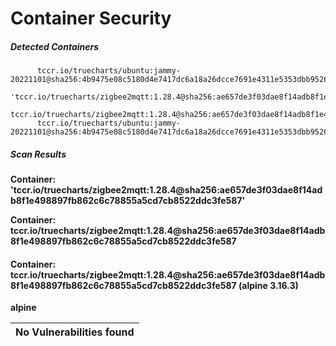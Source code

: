 # Container Security

##### Detected Containers

          tccr.io/truecharts/ubuntu:jammy-20221101@sha256:4b9475e08c5180d4e7417dc6a18a26dcce7691e4311e5353dbb952645c5ff43f
          'tccr.io/truecharts/zigbee2mqtt:1.28.4@sha256:ae657de3f03dae8f14adb8f1e498897fb862c6c78855a5cd7cb8522ddc3fe587'
          tccr.io/truecharts/zigbee2mqtt:1.28.4@sha256:ae657de3f03dae8f14adb8f1e498897fb862c6c78855a5cd7cb8522ddc3fe587
          tccr.io/truecharts/ubuntu:jammy-20221101@sha256:4b9475e08c5180d4e7417dc6a18a26dcce7691e4311e5353dbb952645c5ff43f

##### Scan Results

**Container: 'tccr.io/truecharts/zigbee2mqtt:1.28.4@sha256:ae657de3f03dae8f14adb8f1e498897fb862c6c78855a5cd7cb8522ddc3fe587'**


**Container: tccr.io/truecharts/zigbee2mqtt:1.28.4@sha256:ae657de3f03dae8f14adb8f1e498897fb862c6c78855a5cd7cb8522ddc3fe587**

#### Container: tccr.io/truecharts/zigbee2mqtt:1.28.4@sha256:ae657de3f03dae8f14adb8f1e498897fb862c6c78855a5cd7cb8522ddc3fe587 (alpine 3.16.3)
    

**alpine**

      
| No Vulnerabilities found         |
|:---------------------------------|

      

